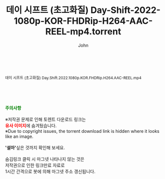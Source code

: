 ﻿---
layout: post
title:  "데이 시프트 (초고화질) Day-Shift-2022-1080p-KOR-FHDRip-H264-AAC-REEL-mp4.torrent"
author: John
categories: [ 영화 ]
tags: [  ]
image:  
description: "데이 시프트 (초고화질) Day-Shift-2022-1080p-KOR-FHDRip-H264-AAC-REEL-mp4 torrent 정보 공유"
toc: true
toc_sticky: true
---

<br>
<div class="view-img">
<a class="view_image" href="http://torrentmobile62.com/bbs/view_image.php?fn=%2Fdata%2Ffile%2Fmovie%2F3735183265_73E4619x_8a0126356bea7feab6ac2e96eb445f3f83789ff2.jpg" target="_blank"><img alt="" class="img-tag" content="http://torrentmobile62.com/data/file/movie/3735183265_73E4619x_8a0126356bea7feab6ac2e96eb445f3f83789ff2.jpg" itemprop="image" src="http://torrentmobile62.com/data/file/movie/3735183265_73E4619x_8a0126356bea7feab6ac2e96eb445f3f83789ff2.jpg"/></a><a class="view_image" href="http://torrentmobile62.com/bbs/view_image.php?fn=%2Fdata%2Ffile%2Fmovie%2F3735183265_XtHvKwIc_9eff780f946a950f6066aaf608a643aebd903ac4.jpg" target="_blank"><img alt="" class="img-tag" content="http://torrentmobile62.com/data/file/movie/3735183265_XtHvKwIc_9eff780f946a950f6066aaf608a643aebd903ac4.jpg" itemprop="image" src="http://torrentmobile62.com/data/file/movie/3735183265_XtHvKwIc_9eff780f946a950f6066aaf608a643aebd903ac4.jpg"/></a></div><div class="view-content" itemprop="description">
<p><span style="font-size:12px;">데이 시프트 (초고화질) Day.Shift.2022.1080p.KOR.FHDRip.H264.AAC-REEL.mp4</span> </p> </div>
    
<br><br><br>
<p data-ke-size="size16"><b><span style="color: green;">주의사항</span></b><br /><br />※저작권 문제로 인해 토렌트 다운로드 링크는<br /><b><span style="color: red;">유사 이미지</span></b>에 숨겨뒀습니다.<br />※Due to copyright issues, the torrent download link is hidden where it looks like an image.<br /><br /><b>'설마'</b>싶은 것까지 확인해 보세요.<br /><br />숨김링크 클릭 시 마그넷 나타나지 않는 것은<br />저작권으로 인한 링크만료 자료로<br />1시간 간격으로 봇에 의해 마그넷 주소 갱신됩니다.</p>
